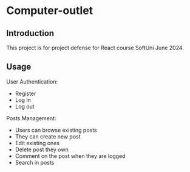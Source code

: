 # Computer-outlet

## Introduction
This project is for project defense for React course SoftUni June 2024. 

## Usage
User Authentication:
- Register
- Log in
- Log out

Posts Management: 
- Users can browse existing posts
- They can create new post
- Edit existing ones
- Delete post they own
- Comment on the post when they are logged
- Search in posts
